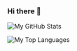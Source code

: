 ### Hi there 👋

![My GitHub Stats](https://github-readme-stats-eight-eta-43.vercel.app/api?username=curtis&count_private=true&show_icons=true&include_all_commits=true&theme=dark)

![My Top Languages](https://github-readme-stats-eight-eta-43.vercel.app/api/top-langs/?username=curtis&layout=compact&theme=dark&hide=less,scss)

<!--
**curtis/curtis** is a ✨ _special_ ✨ repository because its `README.md` (this file) appears on your GitHub profile.

Here are some ideas to get you started:

- 🔭 I’m currently working on ...
- 🌱 I’m currently learning ...
- 👯 I’m looking to collaborate on ...
- 🤔 I’m looking for help with ...
- 💬 Ask me about ...
- 📫 How to reach me: ...
- 😄 Pronouns: ...
- ⚡ Fun fact: ...
-->
